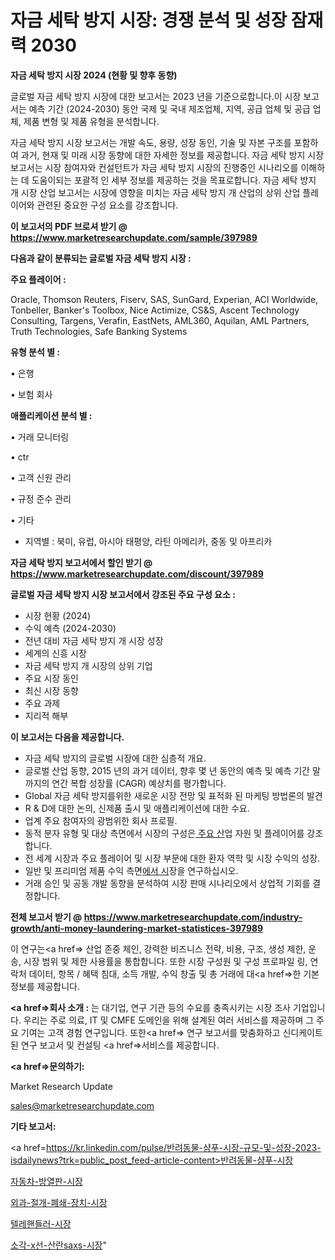 # 자금 세탁 방지 시장: 경쟁 분석 및 성장 잠재력 2030

<strong>자금 세탁 방지 시장 2024 (현황 및 향후 동향)</strong>

글로벌 자금 세탁 방지 시장에 대한 보고서는 2023 년을 기준으로합니다.이 시장 보고서는 예측 기간 (2024-2030) 동안 국제 및 국내 제조업체, 지역, 공급 업체 및 공급 업체, 제품 변형 및 제품 유형을 분석합니다.

자금 세탁 방지 시장 보고서는 개발 속도, 용량, 성장 동인, 기술 및 자본 구조를 포함하여 과거, 현재 및 미래 시장 동향에 대한 자세한 정보를 제공합니다. 자금 세탁 방지 시장 보고서는 시장 참여자와 컨설턴트가 자금 세탁 방지 시장의 진행중인 시나리오를 이해하는 데 도움이되는 포괄적 인 세부 정보를 제공하는 것을 목표로합니다. 자금 세탁 방지 개 시장 산업 보고서는 시장에 영향을 미치는 자금 세탁 방지 개 산업의 상위 산업 플레이어와 관련된 중요한 구성 요소를 강조합니다.



<strong>이 보고서의 PDF 브로셔 받기 @ <a href=https://www.marketresearchupdate.com/sample/397989>https://www.marketresearchupdate.com/sample/397989</a></strong>



<strong>다음과 같이 분류되는 글로벌 자금 세탁 방지 시장 :</strong>



<strong>주요 플레이어 :</strong>

Oracle, Thomson Reuters, Fiserv, SAS, SunGard, Experian, ACI Worldwide, Tonbeller, Banker&#39;s Toolbox, Nice Actimize, CS&S, Ascent Technology Consulting, Targens, Verafin, EastNets, AML360, Aquilan, AML Partners, Truth Technologies, Safe Banking Systems



<strong>유형 분석 별 :</strong>

• 은행

• 보험 회사



<strong>애플리케이션 분석 별 :</strong>

• 거래 모니터링

• ctr

• 고객 신원 관리

• 규정 준수 관리

• 기타

<ul>
  <li>지역별 : 북미, 유럽, 아시아 태평양, 라틴 아메리카, 중동 및 아프리카</li>
</ul>


<strong>자금 세탁 방지 보고서에서 할인 받기 @ <a href=https://www.marketresearchupdate.com/discount/397989>https://www.marketresearchupdate.com/discount/397989</a></strong>



<strong>글로벌 자금 세탁 방지 시장 보고서에서 강조된 주요 구성 요소 :</strong>
<ul>
  <li>시장 현황 (2024)</li>
  <li>수익 예측 (2024-2030)</li>
  <li>전년 대비 자금 세탁 방지 개 시장 성장</li>
  <li>세계의 신흥 시장</li>
  <li>자금 세탁 방지 개 시장의 상위 기업</li>
  <li>주요 시장 동인</li>
  <li>최신 시장 동향</li>
  <li>주요 과제</li>
  <li>지리적 해부</li>
</ul>


<strong>이 보고서는 다음을 제공합니다.</strong>
<ul>
  <li>자금 세탁 방지의 글로벌 시장에 대한 심층적 개요.</li>
  <li>글로벌 산업 동향, 2015 년의 과거 데이터, 향후 몇 년 동안의 예측 및 예측 기간 말까지의 연간 복합 성장률 (CAGR) 예상치를 평가합니다.</li>
  <li>Global 자금 세탁 방지를위한 새로운 시장 전망 및 표적화 된 마케팅 방법론의 발견</li>
  <li>R &amp; D에 대한 논의, 신제품 출시 및 애플리케이션에 대한 수요.</li>
  <li>업계 주요 참여자의 광범위한 회사 프로필.</li>
  <li>동적 분자 유형 및 대상 측면에서 시장의 구성은<a href=> 주요 산</a>업 자원 및 플레이어를 강조합니다.</li>
  <li>전 세계 시장과 주요 플레이어 및 시장 부문에 대한 환자 역학 및 시장 수익의 성장.</li>
  <li>일반 및 프리미엄 제품 수익 측면<a href=>에서 시</a>장을 연구하십시오.</li>
  <li>거래 승인 및 공동 개발 동향을 분석하여 시장 판매 시나리오에서 상업적 기회를 결정합니다.</li>
</ul>



<strong>전체 보고서 받기 @ <a href=https://www.marketresearchupdate.com/industry-growth/anti-money-laundering-market-statistices-397989>https://www.marketresearchupdate.com/industry-growth/anti-money-laundering-market-statistices-397989</a></strong>

이 연구는<a href=> 산업 존중</a> 체인, 강력한 비즈니스 전략, 비용, 구조, 생성 제한, 운송, 시장 범위 및 제한 사용률을 통합합니다. 또한 시장 구성원 및 구성 프로파일 링, 연락처 데이터, 항목 / 혜택 침대, 소득 개발, 수익 창출 및 총 거래에 대<a href=>한 기본 </a>정보를 제공합니다.



<strong><a href=>회사 소</a>개 :</strong>
는 대기업, 연구 기관 등의 수요를 충족시키는 시장 조사 기업입니다. 우리는 주로 의료, IT 및 CMFE 도메인을 위해 설계된 여러 서비스를 제공하며 그 주요 기여는 고객 경험 연구입니다. 또한<a href=> 연구 보</a>고서를 맞춤화하고 신디케이트 된 연구 보고서 및 컨설팅 <a href=>서비스</a>를 제공합니다.



<strong><a href=>문의하기:</a></strong>

Market Research Update

sales@marketresearchupdate.com



<strong>기타 보고서:</strong>

<a href=https://kr.linkedin.com/pulse/반려동물-샴푸-시장-규모-및-성장-2023-isdailynews?trk=public_post_feed-article-content>반려동물-샴푸-시장</a>

<a href=https://www.linkedin.com/pulse/자동차-방열판-시장-규모-및-성장-2023-consumer-connection-compendium-ana/>자동차-방열판-시장</a>

<a href=https://www.linkedin.com/pulse/외과-절개-폐쇄-장치-시장-동향-및-성장-전망-isdailynews-qxmdf/>외과-절개-폐쇄-장치-시장</a>

<a href=https://www.linkedin.com/pulse/텔레핸들러-시장-진입-전략-및-위험-평가2029년-analytics-alchemy-360-analysis-kqqkf/>텔레핸들러-시장</a>

<a href=https://www.linkedin.com/pulse/소각-x선-산란saxs-시장-경쟁-분석-및-성장-잠재력-2030-3co0c/>소각-x선-산란saxs-시장</a>"

